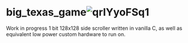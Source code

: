 # big_texas_game![qrIYyoFSq1](https://user-images.githubusercontent.com/6888483/112259680-18183500-8c3f-11eb-9b3c-fa25df225494.gif)

Work in progress 1 bit 128x128 side scroller written in vanilla C, as well as equivalent low power custom hardware to run on.

